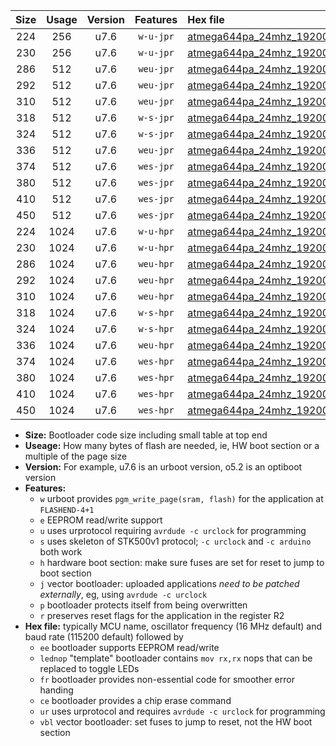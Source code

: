 |Size|Usage|Version|Features|Hex file|
|:-:|:-:|:-:|:-:|:--|
|224|256|u7.6|`w-u-jpr`|[atmega644pa_24mhz_19200bps_ur_vbl.hex](https://raw.githubusercontent.com/stefanrueger/urboot/main/bootloaders/atmega644pa/fcpu_24mhz/19200_bps/atmega644pa_24mhz_19200bps_ur_vbl.hex)|
|230|256|u7.6|`w-u-jpr`|[atmega644pa_24mhz_19200bps_lednop_ur_vbl.hex](https://raw.githubusercontent.com/stefanrueger/urboot/main/bootloaders/atmega644pa/fcpu_24mhz/19200_bps/atmega644pa_24mhz_19200bps_lednop_ur_vbl.hex)|
|286|512|u7.6|`weu-jpr`|[atmega644pa_24mhz_19200bps_ee_ur_vbl.hex](https://raw.githubusercontent.com/stefanrueger/urboot/main/bootloaders/atmega644pa/fcpu_24mhz/19200_bps/atmega644pa_24mhz_19200bps_ee_ur_vbl.hex)|
|292|512|u7.6|`weu-jpr`|[atmega644pa_24mhz_19200bps_ee_lednop_ur_vbl.hex](https://raw.githubusercontent.com/stefanrueger/urboot/main/bootloaders/atmega644pa/fcpu_24mhz/19200_bps/atmega644pa_24mhz_19200bps_ee_lednop_ur_vbl.hex)|
|310|512|u7.6|`weu-jpr`|[atmega644pa_24mhz_19200bps_ee_lednop_fr_ur_vbl.hex](https://raw.githubusercontent.com/stefanrueger/urboot/main/bootloaders/atmega644pa/fcpu_24mhz/19200_bps/atmega644pa_24mhz_19200bps_ee_lednop_fr_ur_vbl.hex)|
|318|512|u7.6|`w-s-jpr`|[atmega644pa_24mhz_19200bps_vbl.hex](https://raw.githubusercontent.com/stefanrueger/urboot/main/bootloaders/atmega644pa/fcpu_24mhz/19200_bps/atmega644pa_24mhz_19200bps_vbl.hex)|
|324|512|u7.6|`w-s-jpr`|[atmega644pa_24mhz_19200bps_lednop_vbl.hex](https://raw.githubusercontent.com/stefanrueger/urboot/main/bootloaders/atmega644pa/fcpu_24mhz/19200_bps/atmega644pa_24mhz_19200bps_lednop_vbl.hex)|
|336|512|u7.6|`weu-jpr`|[atmega644pa_24mhz_19200bps_ee_lednop_fr_ce_ur_vbl.hex](https://raw.githubusercontent.com/stefanrueger/urboot/main/bootloaders/atmega644pa/fcpu_24mhz/19200_bps/atmega644pa_24mhz_19200bps_ee_lednop_fr_ce_ur_vbl.hex)|
|374|512|u7.6|`wes-jpr`|[atmega644pa_24mhz_19200bps_ee_vbl.hex](https://raw.githubusercontent.com/stefanrueger/urboot/main/bootloaders/atmega644pa/fcpu_24mhz/19200_bps/atmega644pa_24mhz_19200bps_ee_vbl.hex)|
|380|512|u7.6|`wes-jpr`|[atmega644pa_24mhz_19200bps_ee_lednop_vbl.hex](https://raw.githubusercontent.com/stefanrueger/urboot/main/bootloaders/atmega644pa/fcpu_24mhz/19200_bps/atmega644pa_24mhz_19200bps_ee_lednop_vbl.hex)|
|410|512|u7.6|`wes-jpr`|[atmega644pa_24mhz_19200bps_ee_lednop_fr_vbl.hex](https://raw.githubusercontent.com/stefanrueger/urboot/main/bootloaders/atmega644pa/fcpu_24mhz/19200_bps/atmega644pa_24mhz_19200bps_ee_lednop_fr_vbl.hex)|
|450|512|u7.6|`wes-jpr`|[atmega644pa_24mhz_19200bps_ee_lednop_fr_ce_vbl.hex](https://raw.githubusercontent.com/stefanrueger/urboot/main/bootloaders/atmega644pa/fcpu_24mhz/19200_bps/atmega644pa_24mhz_19200bps_ee_lednop_fr_ce_vbl.hex)|
|224|1024|u7.6|`w-u-hpr`|[atmega644pa_24mhz_19200bps_ur.hex](https://raw.githubusercontent.com/stefanrueger/urboot/main/bootloaders/atmega644pa/fcpu_24mhz/19200_bps/atmega644pa_24mhz_19200bps_ur.hex)|
|230|1024|u7.6|`w-u-hpr`|[atmega644pa_24mhz_19200bps_lednop_ur.hex](https://raw.githubusercontent.com/stefanrueger/urboot/main/bootloaders/atmega644pa/fcpu_24mhz/19200_bps/atmega644pa_24mhz_19200bps_lednop_ur.hex)|
|286|1024|u7.6|`weu-hpr`|[atmega644pa_24mhz_19200bps_ee_ur.hex](https://raw.githubusercontent.com/stefanrueger/urboot/main/bootloaders/atmega644pa/fcpu_24mhz/19200_bps/atmega644pa_24mhz_19200bps_ee_ur.hex)|
|292|1024|u7.6|`weu-hpr`|[atmega644pa_24mhz_19200bps_ee_lednop_ur.hex](https://raw.githubusercontent.com/stefanrueger/urboot/main/bootloaders/atmega644pa/fcpu_24mhz/19200_bps/atmega644pa_24mhz_19200bps_ee_lednop_ur.hex)|
|310|1024|u7.6|`weu-hpr`|[atmega644pa_24mhz_19200bps_ee_lednop_fr_ur.hex](https://raw.githubusercontent.com/stefanrueger/urboot/main/bootloaders/atmega644pa/fcpu_24mhz/19200_bps/atmega644pa_24mhz_19200bps_ee_lednop_fr_ur.hex)|
|318|1024|u7.6|`w-s-hpr`|[atmega644pa_24mhz_19200bps.hex](https://raw.githubusercontent.com/stefanrueger/urboot/main/bootloaders/atmega644pa/fcpu_24mhz/19200_bps/atmega644pa_24mhz_19200bps.hex)|
|324|1024|u7.6|`w-s-hpr`|[atmega644pa_24mhz_19200bps_lednop.hex](https://raw.githubusercontent.com/stefanrueger/urboot/main/bootloaders/atmega644pa/fcpu_24mhz/19200_bps/atmega644pa_24mhz_19200bps_lednop.hex)|
|336|1024|u7.6|`weu-hpr`|[atmega644pa_24mhz_19200bps_ee_lednop_fr_ce_ur.hex](https://raw.githubusercontent.com/stefanrueger/urboot/main/bootloaders/atmega644pa/fcpu_24mhz/19200_bps/atmega644pa_24mhz_19200bps_ee_lednop_fr_ce_ur.hex)|
|374|1024|u7.6|`wes-hpr`|[atmega644pa_24mhz_19200bps_ee.hex](https://raw.githubusercontent.com/stefanrueger/urboot/main/bootloaders/atmega644pa/fcpu_24mhz/19200_bps/atmega644pa_24mhz_19200bps_ee.hex)|
|380|1024|u7.6|`wes-hpr`|[atmega644pa_24mhz_19200bps_ee_lednop.hex](https://raw.githubusercontent.com/stefanrueger/urboot/main/bootloaders/atmega644pa/fcpu_24mhz/19200_bps/atmega644pa_24mhz_19200bps_ee_lednop.hex)|
|410|1024|u7.6|`wes-hpr`|[atmega644pa_24mhz_19200bps_ee_lednop_fr.hex](https://raw.githubusercontent.com/stefanrueger/urboot/main/bootloaders/atmega644pa/fcpu_24mhz/19200_bps/atmega644pa_24mhz_19200bps_ee_lednop_fr.hex)|
|450|1024|u7.6|`wes-hpr`|[atmega644pa_24mhz_19200bps_ee_lednop_fr_ce.hex](https://raw.githubusercontent.com/stefanrueger/urboot/main/bootloaders/atmega644pa/fcpu_24mhz/19200_bps/atmega644pa_24mhz_19200bps_ee_lednop_fr_ce.hex)|

- **Size:** Bootloader code size including small table at top end
- **Useage:** How many bytes of flash are needed, ie, HW boot section or a multiple of the page size
- **Version:** For example, u7.6 is an urboot version, o5.2 is an optiboot version
- **Features:**
  + `w` urboot provides `pgm_write_page(sram, flash)` for the application at `FLASHEND-4+1`
  + `e` EEPROM read/write support
  + `u` uses urprotocol requiring `avrdude -c urclock` for programming
  + `s` uses skeleton of STK500v1 protocol; `-c urclock` and `-c arduino` both work
  + `h` hardware boot section: make sure fuses are set for reset to jump to boot section
  + `j` vector bootloader: uploaded applications *need to be patched externally*, eg, using `avrdude -c urclock`
  + `p` bootloader protects itself from being overwritten
  + `r` preserves reset flags for the application in the register R2
- **Hex file:** typically MCU name, oscillator frequency (16 MHz default) and baud rate (115200 default) followed by
  + `ee` bootloader supports EEPROM read/write
  + `lednop` "template" bootloader contains `mov rx,rx` nops that can be replaced to toggle LEDs
  + `fr` bootloader provides non-essential code for smoother error handing
  + `ce` bootloader provides a chip erase command
  + `ur` uses urprotocol and requires `avrdude -c urclock` for programming
  + `vbl` vector bootloader: set fuses to jump to reset, not the HW boot section
